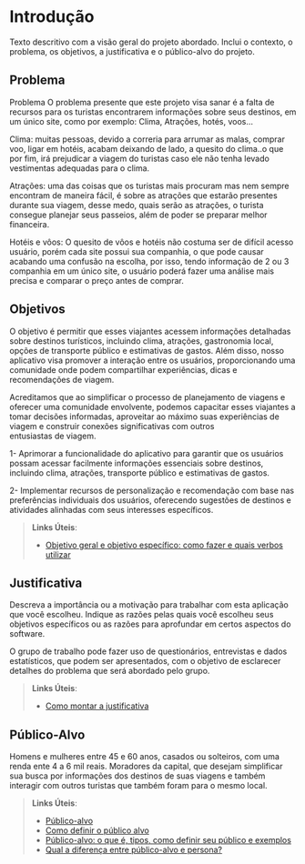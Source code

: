 # Introdução

Texto descritivo com a visão geral do projeto abordado. Inclui o contexto, o problema, os objetivos, a justificativa e o público-alvo do projeto.

## Problema
Problema
O problema presente que este projeto visa sanar é a falta de recursos para os turistas encontrarem informações sobre seus destinos, em um único site, como por exemplo: Clima, Atrações, hotés, voos…

Clima: muitas pessoas, devido a correria para arrumar as malas, comprar voo, ligar em hotéis, acabam deixando de lado, a quesito do clima..o que por fim, irá prejudicar a viagem do turistas caso ele não tenha levado vestimentas adequadas para o clima.

Atrações: uma das coisas que os turistas mais procuram mas nem sempre encontram de maneira fácil, é sobre as atrações que estarão presentes durante sua viagem, desse medo, quais serão as atrações, o turista consegue planejar seus passeios, além de poder se preparar melhor financeira.

Hotéis e vôos: O quesito de vôos e hotéis não costuma ser de difícil acesso usuário, porém cada site possui sua companhia, o que pode causar acabando uma confusão na escolha, por isso, tendo informação de 2 ou 3 companhia em um único site, o usuário poderá fazer uma análise mais precisa e comparar o preço antes de comprar.

## Objetivos

O objetivo é permitir que esses viajantes acessem informações detalhadas sobre destinos turísticos, incluindo clima, atrações, gastronomia local, opções de transporte público e estimativas de gastos. Além disso, nosso aplicativo visa promover a interação entre os usuários, proporcionando uma comunidade onde podem compartilhar experiências, dicas e recomendações de viagem.

Acreditamos que ao simplificar o processo de planejamento de viagens e oferecer uma comunidade envolvente, podemos capacitar esses viajantes a tomar decisões informadas, aproveitar ao máximo suas experiências de viagem e construir conexões significativas com outros entusiastas de viagem.

1- Aprimorar a funcionalidade do aplicativo para garantir que os usuários possam acessar facilmente informações essenciais sobre destinos, incluindo clima, atrações, transporte público e estimativas de gastos.

2- Implementar recursos de personalização e recomendação com base nas preferências individuais dos usuários, oferecendo sugestões de destinos e atividades alinhadas com seus interesses específicos.
 
> **Links Úteis**:
> - [Objetivo geral e objetivo específico: como fazer e quais verbos utilizar](https://blog.mettzer.com/diferenca-entre-objetivo-geral-e-objetivo-especifico/)

## Justificativa

Descreva a importância ou a motivação para trabalhar com esta aplicação que você escolheu. Indique as razões pelas quais você escolheu seus objetivos específicos ou as razões para aprofundar em certos aspectos do software.

O grupo de trabalho pode fazer uso de questionários, entrevistas e dados estatísticos, que podem ser apresentados, com o objetivo de esclarecer detalhes do problema que será abordado pelo grupo.

> **Links Úteis**:
> - [Como montar a justificativa](https://guiadamonografia.com.br/como-montar-justificativa-do-tcc/)

## Público-Alvo

Homens e mulheres entre 45 e 60 anos, casados ou solteiros, com uma renda ente 4 a 6 mil reais. Moradores da capital, que desejam simplificar sua busca por informações dos destinos de suas viagens e também interagir com outros turistas que também foram para o mesmo local.

> **Links Úteis**:
> - [Público-alvo](https://blog.hotmart.com/pt-br/publico-alvo/)
> - [Como definir o público alvo](https://exame.com/pme/5-dicas-essenciais-para-definir-o-publico-alvo-do-seu-negocio/)
> - [Público-alvo: o que é, tipos, como definir seu público e exemplos](https://klickpages.com.br/blog/publico-alvo-o-que-e/)
> - [Qual a diferença entre público-alvo e persona?](https://rockcontent.com/blog/diferenca-publico-alvo-e-persona/)
